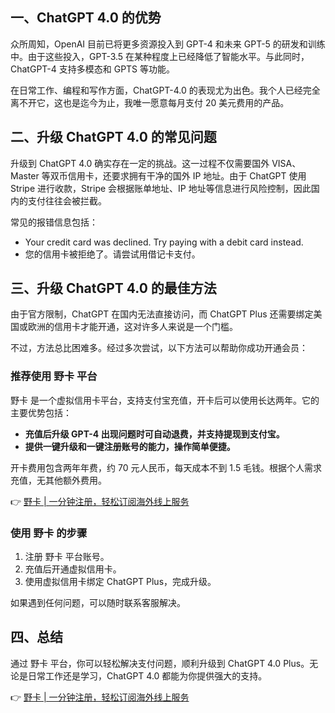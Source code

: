## 一、ChatGPT 4.0 的优势

众所周知，OpenAI 目前已将更多资源投入到 GPT-4 和未来 GPT-5 的研发和训练中。由于这些投入，GPT-3.5 在某种程度上已经降低了智能水平。与此同时，ChatGPT-4 支持多模态和 GPTS 等功能。

在日常工作、编程和写作方面，ChatGPT-4.0 的表现尤为出色。我个人已经完全离不开它，这也是迄今为止，我唯一愿意每月支付 20 美元费用的产品。

## 二、升级 ChatGPT 4.0 的常见问题

升级到 ChatGPT 4.0 确实存在一定的挑战。这一过程不仅需要国外 VISA、Master 等双币信用卡，还要求拥有干净的国外 IP 地址。由于 ChatGPT 使用 Stripe 进行收款，Stripe 会根据账单地址、IP 地址等信息进行风险控制，因此国内的支付往往会被拦截。

常见的报错信息包括：

- Your credit card was declined. Try paying with a debit card instead.
- 您的信用卡被拒绝了。请尝试用借记卡支付。

## 三、升级 ChatGPT 4.0 的最佳方法

由于官方限制，ChatGPT 在国内无法直接访问，而 ChatGPT Plus 还需要绑定美国或欧洲的信用卡才能开通，这对许多人来说是一个门槛。

不过，方法总比困难多。经过多次尝试，以下方法可以帮助你成功开通会员：

### 推荐使用 野卡 平台

野卡 是一个虚拟信用卡平台，支持支付宝充值，开卡后可以使用长达两年。它的主要优势包括：

- **充值后升级 GPT-4 出现问题时可自动退费，并支持提现到支付宝。**
- **提供一键升级和一键注册账号的能力，操作简单便捷。**

开卡费用包含两年年费，约 70 元人民币，每天成本不到 1.5 毛钱。根据个人需求充值，无其他额外费用。

👉 [野卡 | 一分钟注册，轻松订阅海外线上服务](https://bit.ly/bewildcard)

### 使用 野卡 的步骤

1. 注册 野卡 平台账号。
2. 充值后开通虚拟信用卡。
3. 使用虚拟信用卡绑定 ChatGPT Plus，完成升级。

如果遇到任何问题，可以随时联系客服解决。

## 四、总结

通过 野卡 平台，你可以轻松解决支付问题，顺利升级到 ChatGPT 4.0 Plus。无论是日常工作还是学习，ChatGPT 4.0 都能为你提供强大的支持。

👉 [野卡 | 一分钟注册，轻松订阅海外线上服务](https://bit.ly/bewildcard)